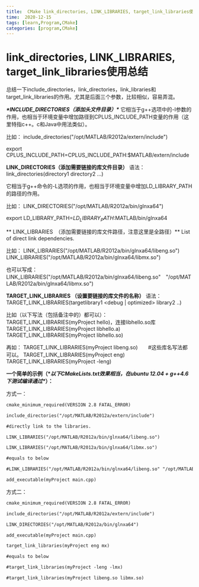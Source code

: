 ```yaml
---
title:  CMake link_directories, LINK_LIBRARIES, target_link_libraries使用总结
time:  2020-12-15
tags: [learn,Program,CMake]
categories: [program,CMake]
---
```


# link_directories, LINK_LIBRARIES, target_link_libraries使用总结

总结一下include_directories，link_directories，link_libraries和target_link_libraries的作用。尤其是后面三个参数，比较相似，容易弄混。

***\*INCLUDE_DIRECTORIES（添加头文件目录）\****
它相当于g++选项中的-I参数的作用，也相当于环境变量中增加路径到CPLUS_INCLUDE_PATH变量的作用（这里特指c++。c和Java中用法类似）。

比如：
include_directories("/opt/MATLAB/R2012a/extern/include")

export CPLUS_INCLUDE_PATH=CPLUS_INCLUDE_PATH:$MATLAB/extern/include


**LINK_DIRECTORIES（添加需要链接的库文件目录）**
语法：
link_directories(directory1 directory2 ...)

它相当于g++命令的-L选项的作用，也相当于环境变量中增加LD_LIBRARY_PATH的路径的作用。

比如：
LINK_DIRECTORIES("/opt/MATLAB/R2012a/bin/glnxa64")

export LD_LIBRARY_PATH=$LD_LIBRARY_PATH:$MATLAB/bin/glnxa64

**
LINK_LIBRARIES　（添加需要链接的库文件路径，注意这里是全路径）**
List of direct link dependencies.

比如：
LINK_LIBRARIES("/opt/MATLAB/R2012a/bin/glnxa64/libeng.so")
LINK_LIBRARIES("/opt/MATLAB/R2012a/bin/glnxa64/libmx.so")

也可以写成：
LINK_LIBRARIES("/opt/MATLAB/R2012a/bin/glnxa64/libeng.so"　"/opt/MATLAB/R2012a/bin/glnxa64/libmx.so")


**TARGET_LINK_LIBRARIES （设置要链接的库文件的名称）**
语法：TARGET_LINK_LIBRARIES(targetlibrary1 <debug | optimized> library2 ..)

比如（以下写法（包括备注中的）都可以）：
TARGET_LINK_LIBRARIES(myProject hello)，连接libhello.so库
TARGET_LINK_LIBRARIES(myProject libhello.a)
TARGET_LINK_LIBRARIES(myProject libhello.so)

再如：
TARGET_LINK_LIBRARIES(myProject libeng.so)　　#这些库名写法都可以。
TARGET_LINK_LIBRARIES(myProject eng)
TARGET_LINK_LIBRARIES(myProject -leng)


**一个简单的示例（\**以下CMakeLists.txt效果相当，在ubuntu 12.04 + g++4.6下测试编译通过\**）：**

方式一：

```html
cmake_minimum_required(VERSION 2.8 FATAL_ERROR)

include_directories("/opt/MATLAB/R2012a/extern/include")

#directly link to the libraries.

LINK_LIBRARIES("/opt/MATLAB/R2012a/bin/glnxa64/libeng.so")

LINK_LIBRARIES("/opt/MATLAB/R2012a/bin/glnxa64/libmx.so")

#equals to below

#LINK_LIBRARIES("/opt/MATLAB/R2012a/bin/glnxa64/libeng.so" "/opt/MATLAB/R2012a/bin/glnxa64/libmx.so")

add_executable(myProject main.cpp) 
```


方式二：

```html
cmake_minimum_required(VERSION 2.8 FATAL_ERROR)

include_directories("/opt/MATLAB/R2012a/extern/include")

LINK_DIRECTORIES("/opt/MATLAB/R2012a/bin/glnxa64")

add_executable(myProject main.cpp)

target_link_libraries(myProject eng mx)

#equals to below

#target_link_libraries(myProject -leng -lmx)

#target_link_libraries(myProject libeng.so libmx.so)
```